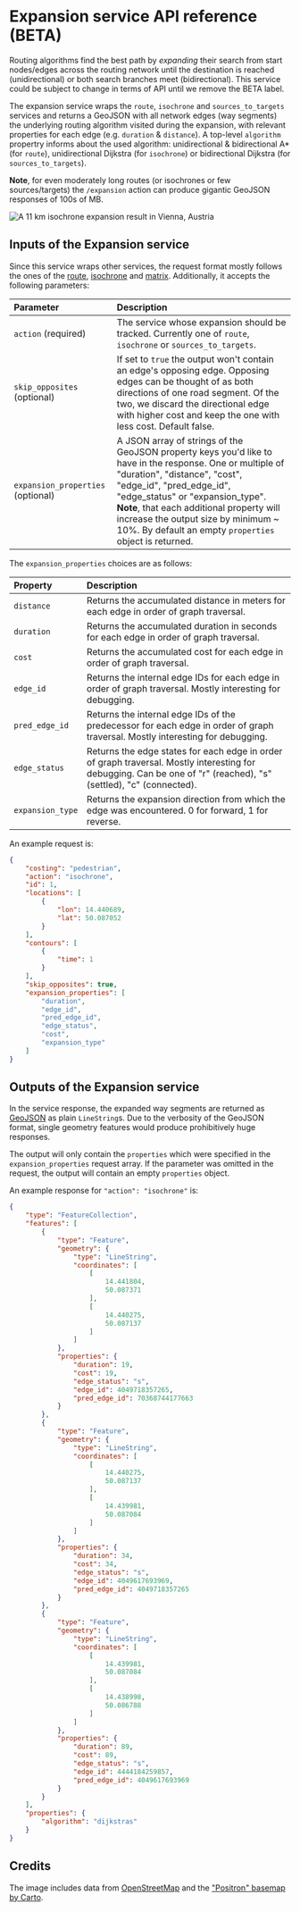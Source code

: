 # Expansion service API reference (BETA)

Routing algorithms find the best path by _expanding_ their search from start nodes/edges across the routing network until the destination is reached (unidirectional) or both search branches meet (bidirectional). This service could be subject to change in terms of API until we remove the BETA label.

The expansion service wraps the `route`, `isochrone` and `sources_to_targets` services and returns a GeoJSON with all network edges (way segments) the underlying routing algorithm visited during the expansion, with relevant properties for each edge (e.g. `duration` & `distance`). A top-level `algorithm` propertry informs about the used algorithm: unidirectional & bidirectional A* (for `route`), unidirectional Dijkstra (for `isochrone`) or bidirectional Dijkstra (for `sources_to_targets`).

**Note**, for even moderately long routes (or isochrones or few sources/targets) the `/expansion` action can produce gigantic GeoJSON responses of 100s of MB.

![A 11 km isochrone expansion result in Vienna, Austria](../images/expansion_dijkstra.png)

## Inputs of the Expansion service

Since this service wraps other services, the request format mostly follows the ones of the [route](../turn-by-turn/api-reference.md#inputs-of-a-route), [isochrone](../isochrone/api-reference.md#inputs-of-the-isochrone-service) and [matrix](../matrix/api-reference.md#inputs-of-the-matrix-service). Additionally, it accepts the following parameters:

| Parameter                         | Description                           |
|:----------------------------------| :------------------------------------ |
| `action` (required)               | The service whose expansion should be tracked. Currently one of `route`, `isochrone` or `sources_to_targets`. | 
| `skip_opposites` (optional)       | If set to `true` the output won't contain an edge's opposing edge. Opposing edges can be thought of as both directions of one road segment. Of the two, we discard the directional edge with higher cost and keep the one with less cost. Default false. | 
| `expansion_properties` (optional) | A JSON array of strings of the GeoJSON property keys you'd like to have in the response. One or multiple of "duration", "distance", "cost", "edge_id", "pred_edge_id", "edge_status" or "expansion_type". **Note**, that each additional property will increase the output size by minimum ~ 10%. By default an empty `properties` object is returned. |

The `expansion_properties` choices are as follows:

| Property   | Description                           |
| :--------- | :------------------------------------ |
| `distance`   | Returns the accumulated distance in meters for each edge in order of graph traversal. | 
| `duration`   | Returns the accumulated duration in seconds for each edge in order of graph traversal. | 
| `cost`       | Returns the accumulated cost for each edge in order of graph traversal. | 
| `edge_id`   | Returns the internal edge IDs for each edge in order of graph traversal. Mostly interesting for debugging. | 
| `pred_edge_id` |  Returns the internal edge IDs of the predecessor for each edge in order of graph traversal. Mostly interesting for debugging. |
| `edge_status`   | Returns the edge states for each edge in order of graph traversal. Mostly interesting for debugging. Can be one of "r" (reached), "s" (settled), "c" (connected). |
| `expansion_type`   | Returns the expansion direction from which the edge was encountered. 0 for forward, 1 for reverse. |

An example request is:

```json
{
	"costing": "pedestrian",
	"action": "isochrone",
	"id": 1,
	"locations": [
		{
			"lon": 14.440689,
			"lat": 50.087052
		}
	],
	"contours": [
		{
			"time": 1
		}
	],
	"skip_opposites": true,
	"expansion_properties": [
		"duration",
		"edge_id",
		"pred_edge_id",
		"edge_status",
		"cost", 
		"expansion_type"
	]
}
```

## Outputs of the Expansion service

In the service response, the expanded way segments are returned as [GeoJSON](http://geojson.org/) as plain `LineString`s. Due to the verbosity of the GeoJSON format, single geometry features would produce prohibitively huge responses.

The output will only contain the `properties` which were specified in the `expansion_properties` request array. If the parameter was omitted in the request, the output will contain an empty `properties` object.

An example response for `"action": "isochrone"` is:

```json
{
	"type": "FeatureCollection",
	"features": [
		{
			"type": "Feature",
			"geometry": {
				"type": "LineString",
				"coordinates": [
					[
						14.441804,
						50.087371
					],
					[
						14.440275,
						50.087137
					]
				]
			},
			"properties": {
				"duration": 19,
				"cost": 19,
				"edge_status": "s",
				"edge_id": 4049718357265,
				"pred_edge_id": 70368744177663
			}
		},
		{
			"type": "Feature",
			"geometry": {
				"type": "LineString",
				"coordinates": [
					[
						14.440275,
						50.087137
					],
					[
						14.439981,
						50.087084
					]
				]
			},
			"properties": {
				"duration": 34,
				"cost": 34,
				"edge_status": "s",
				"edge_id": 4049617693969,
				"pred_edge_id": 4049718357265
			}
		},
		{
			"type": "Feature",
			"geometry": {
				"type": "LineString",
				"coordinates": [
					[
						14.439981,
						50.087084
					],
					[
						14.438998,
						50.086788
					]
				]
			},
			"properties": {
				"duration": 89,
				"cost": 89,
				"edge_status": "s",
				"edge_id": 4444184259857,
				"pred_edge_id": 4049617693969
			}
		}
	],
	"properties": {
		"algorithm": "dijkstras"
	}
}
```

## Credits

The image includes data from [OpenStreetMap](http://www.openstreetmap.org/) and the ["Positron" basemap by Carto](https://carto.com/help/building-maps/basemap-list/#positron-with-labels).
